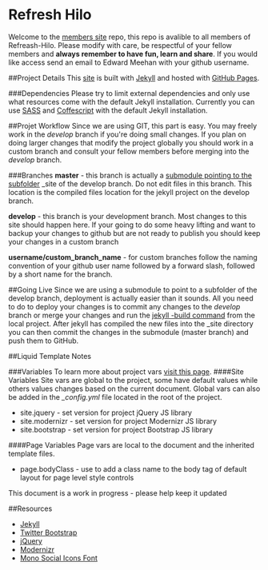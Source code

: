 Refresh Hilo
============
Welcome to the [members site](http://www.refresh-hilo.org) repo, this repo is avalible to all members of Refreash-Hilo. Please modify with care, be respectful of your fellow members and **always remember to have fun, learn and share**. If you would like access send an email to Edward Meehan with your github username.

##Project Details
This [site](http://www.refresh-hilo.org) is built with [Jekyll](http://jekyllrb.com/) and hosted with [GitHub Pages](https://pages.github.com/).

###Dependencies
Please try to limit external dependencies and only use what resources come with the default Jekyll installation. Currently you can use [SASS](http://sass-lang.com) and [Coffescript](http://coffeescript.org) with the default Jekyll installation.

##Projet Workflow
Since we are using GIT, this part is easy. You may freely work in the *develop* branch if you're doing small changes. If you plan on doing larger changes that modify the project globally you should work in a custom branch and consult your fellow members before merging into the *develop* branch.

###Branches
**master** - this branch is actually a [submodule pointing to the subfolder](http://blog.blindgaenger.net/generate_github_pages_in_a_submodule.html) _site of the develop branch. Do not edit files in this branch. This location is the compiled files location for the jekyll project on the develop branch.

**develop** - this branch is your development branch. Most changes to this site should happen here. If your going to do some heavy lifting and want to backup your changes to github but are not ready to publish you should keep your changes in a custom branch

**username/custom_branch_name** - for custom branches follow the naming convention of your github user name followed by a forward slash, followed by a short name for the branch. 

##Going Live
Since we are using a submodule to point to a subfolder of the develop branch, deployment is actually easier than it sounds. All you need to do to deploy your changes is to commit any changes to the *develop* branch or merge your changes and run the [jekyll -build command](http://jekyllrb.com/docs/usage/) from the local project. After jekyll has compiled the new files into the _site directory you can then commit the changes in the submodule (master branch) and push them to GitHub.

##Liquid Template Notes

###Variables
To learn more about project vars [visit this page](http://jekyllrb.com/docs/variables/).
####Site Variables
Site vars are global to the project, some have default values while others values changes based on the current document. Global vars can also be added in the *_config.yml* file located in the root of the project.
* site.jquery - set version for project jQuery JS library
* site.modernizr - set version for project Modernizr JS library
* site.bootstrap - set version for project Bootstrap JS library

####Page Variables
Page vars are local to the document and the inherited template files.
* page.bodyClass - use to add a class name to the body tag of default layout for page level style controls

This document is a work in progress - please help keep it updated

##Resources

* [Jekyll](http://jekyllrb.com/)
* [Twitter Bootstrap](http://getbootstrap.com/)
* [jQuery](http://jquery.com/)
* [Modernizr](http://modernizr.com/)
* [Mono Social Icons Font](http://drinchev.github.io/monosocialiconsfont/)
